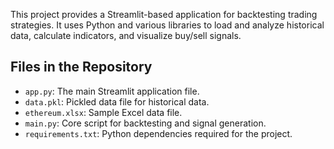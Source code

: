 This project provides a Streamlit-based application for backtesting  trading strategies. It uses Python and various libraries to load and analyze historical data, calculate indicators, and visualize buy/sell signals.

## Files in the Repository
- `app.py`: The main Streamlit application file.
- `data.pkl`: Pickled data file for historical  data.
- `ethereum.xlsx`: Sample Excel data file.
- `main.py`: Core script for backtesting and signal generation.
- `requirements.txt`: Python dependencies required for the project.
